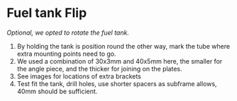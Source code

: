 Fuel tank Flip
===

*Optional, we opted to rotate the fuel tank.*

1.	By holding the tank is position round the other way, mark the tube where extra mounting points need to go.
2.	We used a combination of 30x3mm and 40x5mm here, the smaller for the angle piece, and the thicker for joining on the plates.
3.	See images for locations of extra brackets
4.	Test fit the tank, drill holes, use shorter spacers as subframe allows, 40mm should be sufficient.
